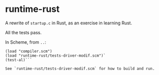 # runtime-rust

A rewrite of `startup.c` in Rust, as an exercise in learning Rust.

All the tests pass.

In Scheme, from `..`:
```
(load "compiler.scm")
(load "runtime-rust/tests-driver-modif.scm")`
(test-al)```

See `runtime-rust/tests-driver-modif.scm` for how to build and run.
